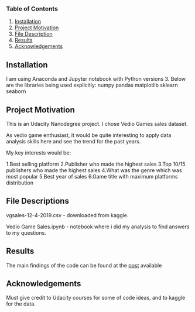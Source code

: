 ### Table of Contents

1. [Installation](#installation)
2. [Project Motivation](#motivation)
3. [File Description](#files)
4. [Results](#results)
5. [Acknowledgements](#acknowledgement)

## Installation <a name="installation"></a>

I am using Anaconda and Jupyter notebook with Python versions 3.
Below are the libraries being used explicitly:
numpy
pandas
matplotlib
sklearn
seaborn

## Project Motivation<a name="motivation"></a>

This is an Udacity Nanodegree project. I chose Vedio Games sales dataset. 

As vedio game enthusiast,  it would be quite interesting to apply data analysis skills here and see the trend for the past years. 

My key interests would be:

1.Best selling platform
2.Publisher who made the highest sales
3.Top 10/15 publishers who made the highest sales
4.What was the genre which was most popular
5.Best year of sales
6.Game title with maximum platforms distribution

## File Descriptions <a name="files"></a>

vgsales-12-4-2019.csv - downloaded from kaggle. 

Vedio Game Sales.ipynb - notebook where i did my analysis to find answers to my questions.



## Results<a name="results"></a>

The main findings of the code can be found at the [post](https://medium.com/@acharyamudumbi428/video-game-trends-the-past-bd988233b8e) available



## Acknowledgements<a name="acknowledgement"></a>

Must give credit to Udacity courses for some of code ideas, and to kaggle for the data. 
